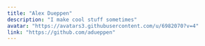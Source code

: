 ```yaml
---
title: "Alex Dueppen"
description: "I make cool stuff sometimes"
avatar: "https://avatars3.githubusercontent.com/u/6982070?v=4"
link: "https://github.com/adueppen"
---
```

